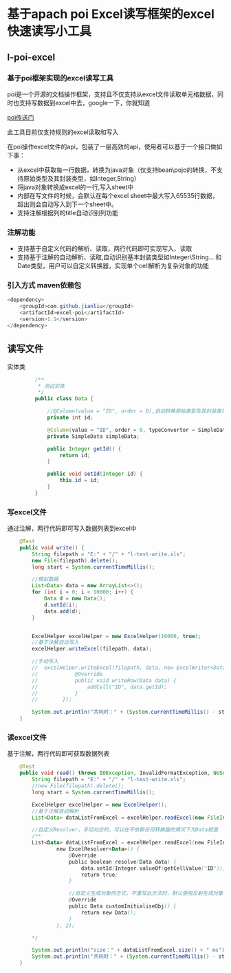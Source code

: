 基于apach poi Excel读写框架的excel快速读写小工具
===
## l-poi-excel
### 基于poi框架实现的excel读写工具
poi是一个开源的文档操作框架，支持且不仅支持从excel文件读取单元格数据，同时也支持写数据到excel中去，google一下，你就知道

[poi传送门](https://github.com/apache/poi)

此工具目前仅支持规则的excel读取和写入

在poi操作excel文件的api，包装了一层高效的api，使用者可以基于一个接口做如下事：
* 从excel中获取每一行数据，转换为java对象（仅支持bean\pojo的转换，不支持原始类型及其封装类型，如Integer,String）
* 将java对象转换成excel的一行,写入sheet中
* 内部在写文件的时候，会默认在每个excel sheet中最大写入65535行数据，超出则会自动写入到下一个sheet中。
* 支持注解根据列的title自动识别列功能

### 注解功能
* 支持基于自定义代码的解析、读取，两行代码即可实现写入、读取 
* 支持基于注解的自动解析、读取,自动识别基本封装类型如Integer\String\... 和Date类型，用户可以自定义转换器，实现单个cell解析为复杂对象的功能  

### 引入方式 maven依赖包
```java
<dependency>
    <groupId>com.github.jianliu</groupId>
    <artifactId>excel-poi</artifactId>
    <version>1.1</version>
</dependency>
```

## 读写文件
实体类

```java
         /**
          * 测试实体
          */
         public class Data {

             //@Column(value = "ID", order = 0),自动转换原始类型及其封装类型、Date类型
             private int id;

             @Column(value = "ID", order = 0, typeConvertor = SimpleDataConvertor.class) //复杂对象自定义转换器,框架会自动生成器转换器实例
             private SimpleData simpleData;

             public Integer getId() {
                 return id;
             }

             public void setId(Integer id) {
                 this.id = id;
             }
         }
```


### 写excel文件

通过注解，两行代码即可写入数据列表到excel中

```java
    @Test
    public void write() {
        String filepath = "E:" + "/" + "l-test-write.xls";
        new File(filepath).delete();
        long start = System.currentTimeMillis();

        //模拟数据
        List<Data> data = new ArrayList<>();
        for (int i = 0; i < 10000; i++) {
            Data d = new Data();
            d.setId(i);
            data.add(d);
        }


        ExcelHelper excelHelper = new ExcelHelper(10000, true);
        //基于注解自动写入
        excelHelper.writeExcel(filepath, data);

        //手动写入
        //  excelHelper.writeExcel(filepath, data, new ExcelWriter<Data>() {
        //            @Override
        //            public void writeRow(Data data) {
        //                addCell("ID", data.getId);
        //            }
        //        });

        System.out.println("共耗时：" + (System.currentTimeMillis() - start) + " ms");
    }
```

### 读excel文件

基于注解，两行代码即可获取数据列表

```java
    @Test
    public void read() throws IOException, InvalidFormatException, NoSuchFieldException, IllegalAccessException {
        String filepath = "E:" + "/" + "l-test-write.xls";
        //new File(filepath).delete();
        long start = System.currentTimeMillis();

        ExcelHelper excelHelper = new ExcelHelper();
        //基于注解自动解析
        List<Data> dataListFromExcel = excelHelper.readExcel(new FileInputStream(filepath), Data.class, 0);

        //自定义Resolver，手动对应列，可以在不依赖任何转换器的情况下为Data赋值
        /**
        List<Data> dataListFromExcel = excelHelper.readExcel(new FileInputStream(filepath), Data.class,
                new ExcelResolver<Data>() {
                    @Override
                    public boolean resolve(Data data) {
                        data.setId(Integer.valueOf(getCellValue("ID")));
                        return true;
                    }

                    //自定义生成对象的方式，不重写此方法时，默认使用反射生成对象
                    @Override
                    public Data customInitialiseObj() {
                        return new Data();
                    }
                }, 2);

        */

        System.out.println("size：" + dataListFromExcel.size() + " ms");
        System.out.println("共耗时：" + (System.currentTimeMillis() - start) + " ms");
    }
```
